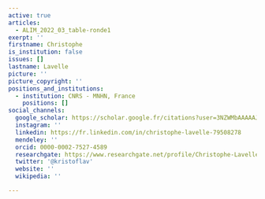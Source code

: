 ```yaml
---
active: true
articles:
  - ALIM_2022_03_table-ronde1
exerpt: ''
firstname: Christophe
is_institution: false
issues: []
lastname: Lavelle
picture: ''
picture_copyright: ''
positions_and_institutions:
  - institution: CNRS - MNHN, France
    positions: []
social_channels:
  google_scholar: https://scholar.google.fr/citations?user=3NZWMbAAAAAJ&hl=fr
  instagram: ''
  linkedin: https://fr.linkedin.com/in/christophe-lavelle-79508278
  mendeley: ''
  orcid: 0000-0002-7527-4589
  researchgate: https://www.researchgate.net/profile/Christophe-Lavelle
  twitter: '@kristoflav'
  website: ''
  wikipedia: ''

---
```

